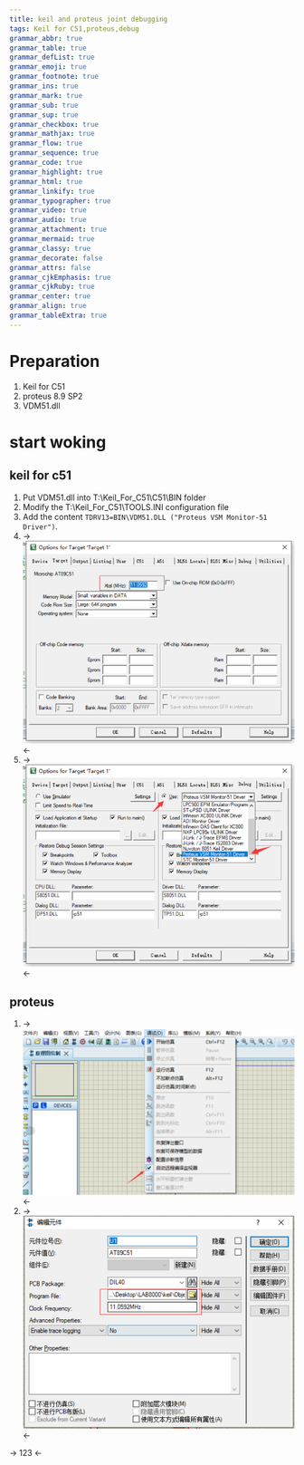 ```yaml
---
title: keil and proteus joint debugging
tags: Keil for C51,proteus,debug
grammar_abbr: true
grammar_table: true
grammar_defList: true
grammar_emoji: true
grammar_footnote: true
grammar_ins: true
grammar_mark: true
grammar_sub: true
grammar_sup: true
grammar_checkbox: true
grammar_mathjax: true
grammar_flow: true
grammar_sequence: true
grammar_code: true
grammar_highlight: true
grammar_html: true
grammar_linkify: true
grammar_typographer: true
grammar_video: true
grammar_audio: true
grammar_attachment: true
grammar_mermaid: true
grammar_classy: true
grammar_decorate: false
grammar_attrs: false
grammar_cjkEmphasis: true
grammar_cjkRuby: true
grammar_center: true
grammar_align: true
grammar_tableExtra: true
---
```


# Preparation

1. Keil for C51
2. proteus 8.9 SP2
3. VDM51.dll
 
# start woking

## keil for c51
1. Put VDM51.dll into T:\Keil_For_C51\C51\BIN folder
2. Modify the T:\Keil_For_C51\TOOLS.INI configuration file
3. Add the content `TDRV13=BIN\VDM51.DLL ("Proteus VSM Monitor-51 Driver")`.
4. ->![enter description here](./images/1646728700458.png)<-
5. ->![enter description here](./images/1646728722519.png)<-


## proteus
1. ->![enter description here](./images/1646728855416.png)<-
2. ->![enter 撒旦here](./images/1646728999740.png)<- 

-> 123 <-